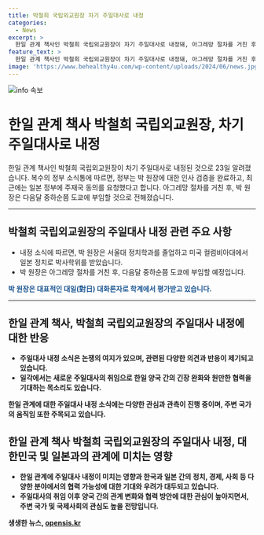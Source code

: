 ```yaml
---
title: 박철희 국립외교원장 차기 주일대사로 내정
categories:
  - News
excerpt: >
  한일 관계 책사인 박철희 국립외교원장이 차기 주일대사로 내정돼, 아그레망 절차를 거친 후 다음달 중하순쯤 도쿄에 부임할 것으로 전해졌다. 박 원장은 서울대 정치학과 졸업 후 미국 컬럼비아대에서 일본 정치로 박사학위를 받으며, 대일 대화론자로 평가받고 있다.
feature_text: >
  한일 관계 책사인 박철희 국립외교원장이 차기 주일대사로 내정돼, 아그레망 절차를 거친 후 다음달 중하순쯤 도쿄에 부임할 것으로 전해졌다. 박 원장은 서울대 정치학과 졸업 후 미국 컬럼비아대에서 일본 정치로 박사학위를 받으며, 대일 대화론자로 평가받고 있다.
image: 'https://www.behealthy4u.com/wp-content/uploads/2024/06/news.jpg'
---
```


<p><img src="https://www.behealthy4u.com/wp-content/uploads/2024/06/news.jpg" alt="info 속보" /></p>

<h1>한일 관계 책사 박철희 국립외교원장, 차기 주일대사로 내정</h1>

<p data-ke-size="size16">한일 관계 책사인 박철희 국립외교원장이 차기 주일대사로 내정된 것으로 23일 알려졌습니다. 복수의 정부 소식통에 따르면, 정부는 박 원장에 대한 인사 검증을 완료하고, 최근에는 일본 정부에 주재국 동의를 요청했다고 합니다. 아그레망 절차를 거친 후, 박 원장은 다음달 중하순쯤 도쿄에 부임할 것으로 전해졌습니다.</p>

<hr>

<h2 data-ke-size="size26">박철희 국립외교원장의 주일대사 내정 관련 주요 사항</h2>

<ul>
  <li>내정 소식에 따르면, 박 원장은 서울대 정치학과를 졸업하고 미국 컬럼비아대에서 일본 정치로 박사학위를 받았습니다.</li>
  <li>박 원장은 아그레망 절차를 거친 후, 다음달 중하순쯤 도쿄에 부임할 예정입니다.</li>
</ul>

<p data-ke-size="size16"><b><span style="color: #1a5490;">박 원장은 대표적인 대일(對日) 대화론자로 학계에서 평가받고 있습니다.</span><b></p>

<hr>

<h2 data-ke-size="size26">한일 관계 책사, 박철희 국립외교원장의 주일대사 내정에 대한 반응</h2>

<ul>
  <li>주일대사 내정 소식은 논쟁의 여지가 있으며, 관련된 다양한 의견과 반응이 제기되고 있습니다.</li>
  <li>일각에서는 새로운 주일대사의 취임으로 한일 양국 간의 긴장 완화와 원만한 협력을 기대하는 목소리도 있습니다.</li>
</ul>

<p data-ke-size="size16">한일 관계에 대한 주일대사 내정 소식에는 다양한 관심과 관측이 진행 중이며, 주변 국가의 움직임 또한 주목되고 있습니다.</p>

<h2 data-ke-size="size26">한일 관계 책사 박철희 국립외교원장의 주일대사 내정, 대한민국 및 일본과의 관계에 미치는 영향</h2>

<ul>
  <li>한일 관계에 주일대사 내정이 미치는 영향과 한국과 일본 간의 정치, 경제, 사회 등 다양한 분야에서의 협력 가능성에 대한 기대와 우려가 대두되고 있습니다.</li>
  <li>주일대사의 취임 이후 양국 간의 관계 변화와 협력 방안에 대한 관심이 높아지면서, 주변 국가 및 국제사회의 관심도 높을 전망입니다.</li>
</ul>
생생한 뉴스, <a href="https://opensis.kr" rel="dofollow">opensis.kr</a>


